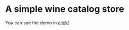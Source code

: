 # A simple wine catalog store

You can see the demo in [click!]

[click!]:https://practical-kilby-5b745d.netlify.com
